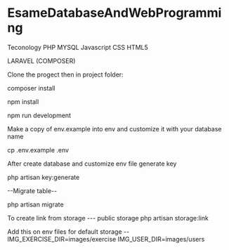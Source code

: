 # EsameDatabaseAndWebProgramming
Teconology
PHP MYSQL
Javascript CSS HTML5

LARAVEL (COMPOSER)




Clone the progect then in project folder:

composer install

npm install

npm run development

Make a copy of env.example into env and customize it with your database name

cp .env.example .env

After create database and customize env file generate key

php artisan key:generate

--Migrate table--

php artisan migrate



To create link from storage --- public storage
php artisan storage:link 

Add this on env files for default storage --
IMG_EXERCISE_DIR=images/exercise
IMG_USER_DIR=images/users